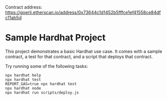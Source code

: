 Contract address: https://goerli.etherscan.io/address/0x73644c1d1452b5fffce1ef41558ce84dfc11ab5d

# Sample Hardhat Project

This project demonstrates a basic Hardhat use case. It comes with a sample contract, a test for that contract, and a script that deploys that contract.

Try running some of the following tasks:

```shell
npx hardhat help
npx hardhat test
REPORT_GAS=true npx hardhat test
npx hardhat node
npx hardhat run scripts/deploy.js
```


